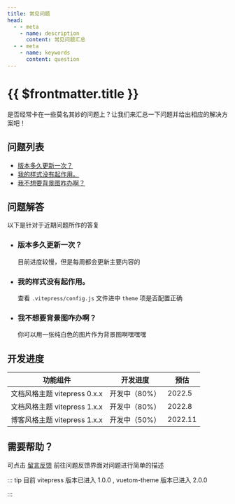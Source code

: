 ```yaml
--- 
title: 常见问题 
head:
  - - meta
    - name: description
      content: 常见问题汇总
  - - meta
    - name: keywords
      content: question
---
```


# {{ $frontmatter.title }}

是否经常卡在一些莫名其妙的问题上？让我们来汇总一下问题并给出相应的解决方案吧！

## 问题列表

- [版本多久更新一次？](#q01)
- [我的样式没有起作用。](#q02)
- [我不想要背景图咋办啊？](#q03)

## 问题解答

  以下是针对于近期问题所作的答复

- <h3 id="q01">版本多久更新一次？</h3>

  目前进度较慢，但是每周都会更新主要内容的

- <h3 id="q02">我的样式没有起作用。</h3>

  查看 `.vitepress/config.js` 文件进中 `theme` 项是否配置正确

- <h3 id="q03">我不想要背景图咋办啊？</h3>

  你可以用一张纯白色的图片作为背景图啊嘿嘿嘿

## 开发进度

| 功能组件 | 开发进度 | 预估   |
| - | - | - |
| 文档风格主题 vitepress 0.x.x | 开发中（80%） | 2022.5 |  
| 文档风格主题 vitepress 1.x.x | 开发中（80%） | 2022.8 |  
| 博客风格主题 vitepress 1.x.x | 开发中（50%） | 2022.11 |

## 需要帮助？

  可点击 [留言反馈](/zh-CN/feedback/) 前往问题反馈界面对问题进行简单的描述

::: tip
目前 vitepress 版本已进入 1.0.0 , vuetom-theme 版本已进入 2.0.0

:::
